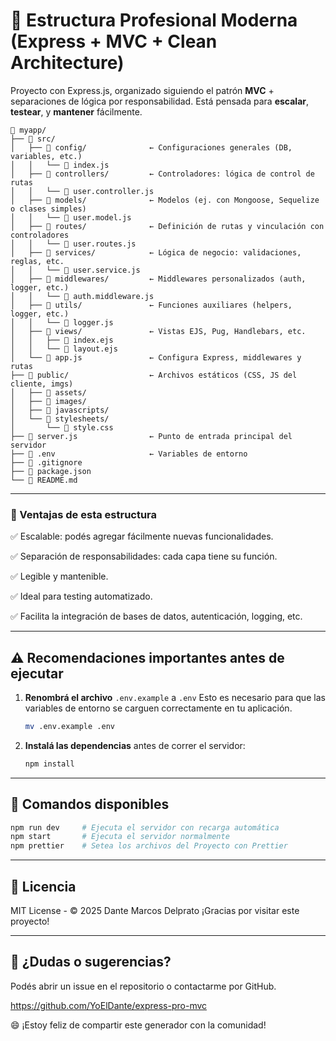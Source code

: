 # 🧱 Estructura Profesional Moderna (Express + MVC + Clean Architecture)

Proyecto con Express.js, organizado siguiendo el patrón **MVC** + separaciones de lógica por responsabilidad. Está pensada para **escalar**, **testear**, y **mantener** fácilmente.

```
📁 myapp/
├── 📁 src/
│   ├── 📁 config/              ← Configuraciones generales (DB, variables, etc.)
│   │   └── 📄 index.js
│   ├── 📁 controllers/         ← Controladores: lógica de control de rutas
│   │   └── 📄 user.controller.js
│   ├── 📁 models/              ← Modelos (ej. con Mongoose, Sequelize o clases simples)
│   │   └── 📄 user.model.js
│   ├── 📁 routes/              ← Definición de rutas y vinculación con controladores
│   │   └── 📄 user.routes.js
│   ├── 📁 services/            ← Lógica de negocio: validaciones, reglas, etc.
│   │   └── 📄 user.service.js
│   ├── 📁 middlewares/         ← Middlewares personalizados (auth, logger, etc.)
│   │   └── 📄 auth.middleware.js
│   ├── 📁 utils/               ← Funciones auxiliares (helpers, logger, etc.)
│   │   └── 📄 logger.js
│   ├── 📁 views/               ← Vistas EJS, Pug, Handlebars, etc.
│   │   ├── 📄 index.ejs
│   │   └── 📄 layout.ejs
│   └── 📄 app.js               ← Configura Express, middlewares y rutas
├── 📁 public/                  ← Archivos estáticos (CSS, JS del cliente, imgs)
│   ├── 📁 assets/    
│   ├── 📁 images/
│   ├── 📁 javascripts/      
│   └── 📁 stylesheets/
│       └── 📄 style.css
├── 📄 server.js                ← Punto de entrada principal del servidor
├── 📄 .env                     ← Variables de entorno
├── 📄 .gitignore
├── 📄 package.json
└── 📄 README.md
```
---

### 🎯 Ventajas de esta estructura

✅ Escalable: podés agregar fácilmente nuevas funcionalidades.

✅ Separación de responsabilidades: cada capa tiene su función.

✅ Legible y mantenible.

✅ Ideal para testing automatizado.

✅ Facilita la integración de bases de datos, autenticación, logging, etc.

---

## ⚠️ Recomendaciones importantes antes de ejecutar

1. **Renombrá el archivo** `.env.example` a `.env`
   Esto es necesario para que las variables de entorno se carguen correctamente en tu aplicación.

   ```bash
   mv .env.example .env
   ```

2. **Instalá las dependencias** antes de correr el servidor:

   ```bash
   npm install
   ```

---

## 🧪 Comandos disponibles

```bash
npm run dev     # Ejecuta el servidor con recarga automática
npm start       # Ejecuta el servidor normalmente
npm prettier    # Setea los archivos del Proyecto con Prettier
```

---

## 📜 Licencia

MIT License - © 2025 Dante Marcos Delprato
¡Gracias por visitar este proyecto!

---

## 💬 ¿Dudas o sugerencias?

Podés abrir un issue en el repositorio o contactarme por GitHub.

https://github.com/YoElDante/express-pro-mvc

😄 ¡Estoy feliz de compartir este generador con la comunidad!

```

```